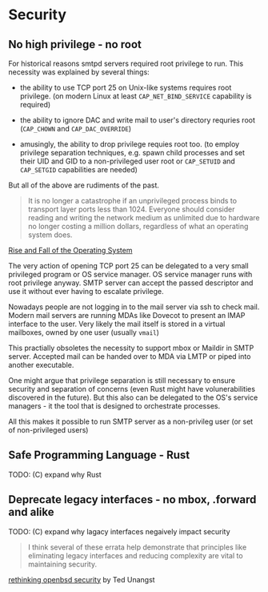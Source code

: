 # Security

## No high privilege - no root

For historical reasons smtpd servers required root privilege to run. This
necessity was explained by several things:

- the ability to use TCP port 25 on Unix-like systems requires root privilege.
  (on modern Linux at least `CAP_NET_BIND_SERVICE` capability is required)

- the ability to ignore DAC and write mail to user's directory requries root
  (`CAP_CHOWN` and `CAP_DAC_OVERRIDE`)

- amusingly, the ability to drop privilege requies root too. 
  (to employ privilege separation techniques, e.g. spawn child
  processes and set their UID and GID to a non-privileged user root or `CAP_SETUID`
  and `CAP_SETGID` capabilities are needed)


But all of the above are rudiments of the past.

> It is no longer a catastrophe if an unprivileged process binds to transport
> layer ports less than 1024. Everyone should consider reading and writing the
> network medium as unlimited due to hardware no longer costing a million
> dollars, regardless of what an operating system does.

[Rise and Fall of the Operating System](http://www.fixup.fi/misc/usenix-login-2015/login_oct15_02_kantee.pdf)

The very action of opening TCP port 25 can be delegated to a very small
privileged program or OS service manager. OS service manager runs with root
privilege anyway. SMTP server can accept the passed descriptor and use it
without ever having to escalate privilege.

Nowadays people are not logging in to the mail server via ssh to check mail.
Modern mail servers are running MDAs like Dovecot to present an IMAP interface
to the user. Very likely the mail itself is stored in a virtual mailboxes, owned 
by one user (usually `vmail`)

This practially obsoletes the necessity to support mbox or Maildir in SMTP
server. Accepted mail can be handed over to MDA via LMTP or piped into another
executable.

One might argue that privilege separation is still necessary to ensure security
and separation of concerns (even Rust might have volunerabilities discovered in
the future). But this also can be delegated to the OS's service managers - it 
the tool that is designed to orchestrate processes.

All this makes it possible to run SMTP server as a non-privileg user (or set of 
non-privileged users)

## Safe Programming Language - Rust

TODO: (C) expand why Rust

## Deprecate legacy interfaces - no mbox, .forward and alike

TODO: (C) expand why lagacy interfaces negaively impact security

> I think several of these errata help demonstrate that principles like
> eliminating legacy interfaces and reducing complexity are vital to
> maintaining security. 

[rethinking openbsd security](https://flak.tedunangst.com/post/rethinking-openbsd-security) 
by Ted Unangst
